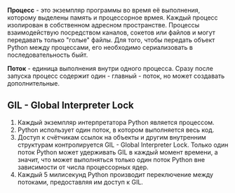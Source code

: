 **Процесс** - это экземпляр программы во время её выполнения, которому выделены память и процессорное врмея. Каждый процесс изолирован в собственном адресном пространстве. Процессы взаимодействую посредством каналов, сокетов или файлов и могут передавать только "голые" файлы. Для того, чтобы передать объект Python между процессами, его необходимо сериализовать в последовательность быйт.

**Поток** - единица выполнения внутри одного процесса. Сразу после запуска процесс содержит один - главный - поток, но может создавать дополнительные.

## GIL - Global Interpreter Lock
1. Каждый экземпляр интерпретатора Python является процессом. 
2. Python использует один поток, в котором выполняется весь код.
3. Доступ к счётчикам ссылок на объекты и другим внутренним структурам контролируется GIL - Global Interpreter Lock. Только один поток Python может удерживать GIL в каждый момент времени, а значит, что может выполняться только один поток Python вне зависимости от числа процессорных ядер.
4. Каждый 5 милисекунд Python производит переключение между потоками, предоставляя им доступ к GIL.